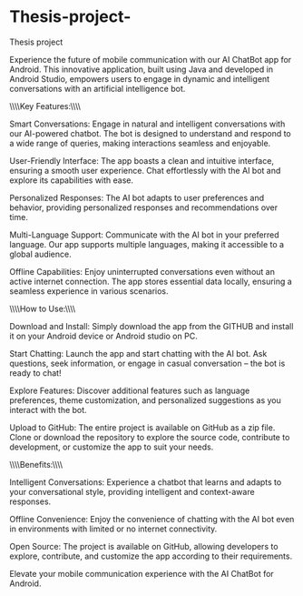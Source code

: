 # Thesis-project-
Thesis project 

Experience the future of mobile communication with our AI ChatBot app for Android. This innovative application, built using Java and developed in Android Studio, empowers users to engage in dynamic and intelligent conversations with an artificial intelligence bot.

\\\\\\\Key Features:\\\\\\\

Smart Conversations: Engage in natural and intelligent conversations with our AI-powered chatbot. The bot is designed to understand and respond to a wide range of queries, making interactions seamless and enjoyable.

User-Friendly Interface: The app boasts a clean and intuitive interface, ensuring a smooth user experience. Chat effortlessly with the AI bot and explore its capabilities with ease.

Personalized Responses: The AI bot adapts to user preferences and behavior, providing personalized responses and recommendations over time.

Multi-Language Support: Communicate with the AI bot in your preferred language. Our app supports multiple languages, making it accessible to a global audience.

Offline Capabilities: Enjoy uninterrupted conversations even without an active internet connection. The app stores essential data locally, ensuring a seamless experience in various scenarios.


\\\\\\\How to Use:\\\\\\\

Download and Install: Simply download the app from the GITHUB and install it on your Android device or Android studio on PC.

Start Chatting: Launch the app and start chatting with the AI bot. Ask questions, seek information, or engage in casual conversation – the bot is ready to chat!

Explore Features: Discover additional features such as language preferences, theme customization, and personalized suggestions as you interact with the bot.

Upload to GitHub: The entire project is available on GitHub as a zip file. Clone or download the repository to explore the source code, contribute to development, or customize the app to suit your needs.

\\\\\\\Benefits:\\\\\\\

Intelligent Conversations: Experience a chatbot that learns and adapts to your conversational style, providing intelligent and context-aware responses.

Offline Convenience: Enjoy the convenience of chatting with the AI bot even in environments with limited or no internet connectivity.

Open Source: The project is available on GitHub, allowing developers to explore, contribute, and customize the app according to their requirements.

Elevate your mobile communication experience with the AI ChatBot for Android. 
